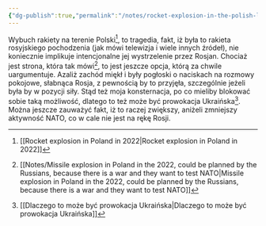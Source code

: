```yaml
---
{"dg-publish":true,"permalink":"/notes/rocket-explosion-in-the-polish-land-in-the-2022-may-not-have-been-planned-by-the-russians-because-it-will-block-possible-peace-treaties-and-increase-nato-activity/"}
---
```


Wybuch rakiety na terenie Polski[^1], to tragedia, fakt, iż była to rakieta rosyjskiego pochodzenia (jak mówi telewizja i wiele innych źródeł), nie koniecznie implikuje intencjonalne jej wystrzelenie przez Rosjan. Chociaż jest strona, która tak mówi[^2], to jest jeszcze opcja, którą za chwile uargumentuje. Azaliż zachód miękł i były pogłoski o naciskach na rozmowy pokojowe, słabnąca Rosja, z pewnością by to przyjęła, szczególnie jeżeli była by w pozycji siły. Stąd też moja konsternacja, po co mieliby blokować sobie taką możliwość, dlatego to też może być prowokacja Ukraińska[^3]. Można jeszcze zauważyć fakt, iż to raczej zwiększy, aniżeli zmniejszy aktywność NATO, co w cale nie jest na rękę Rosji. 

[^1]: [[Rocket explosion in Poland in 2022\|Rocket explosion in Poland in 2022]]
[^2]: [[Notes/Missile explosion in Poland in the 2022, could be planned by the Russians, because there is a war and they want to test NATO\|Missile explosion in Poland in the 2022, could be planned by the Russians, because there is a war and they want to test NATO]]
[^3]: [[Dlaczego to może być prowokacja Ukraińska\|Dlaczego to może być prowokacja Ukraińska]]
